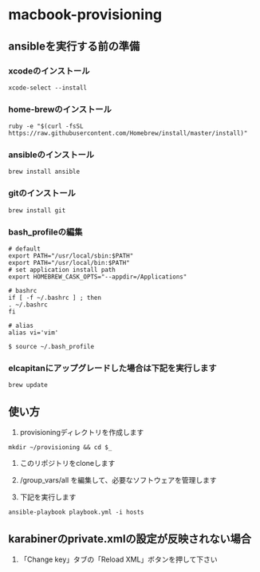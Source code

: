 # macbook-provisioning

## ansibleを実行する前の準備

### xcodeのインストール

~~~
xcode-select --install
~~~

### home-brewのインストール

~~~
ruby -e "$(curl -fsSL https://raw.githubusercontent.com/Homebrew/install/master/install)"
~~~

### ansibleのインストール

~~~
brew install ansible
~~~

### gitのインストール

~~~
brew install git
~~~

### bash_profileの編集

~~~
# default
export PATH="/usr/local/sbin:$PATH"
export PATH="/usr/local/bin:$PATH"
# set application install path
export HOMEBREW_CASK_OPTS="--appdir=/Applications"

# bashrc
if [ -f ~/.bashrc ] ; then
. ~/.bashrc
fi

# alias
alias vi='vim'
~~~

~~~
$ source ~/.bash_profile
~~~

### elcapitanにアップグレードした場合は下記を実行します

~~~
brew update
~~~

## 使い方

1. provisioningディレクトリを作成します

~~~
mkdir ~/provisioning && cd $_
~~~

1. このリポジトリをcloneします
1. /group_vars/all を編集して、必要なソフトウェアを管理します

1. 下記を実行します

~~~
ansible-playbook playbook.yml -i hosts
~~~

## karabinerのprivate.xmlの設定が反映されない場合

1. 「Change key」タブの「Reload XML」ボタンを押して下さい
